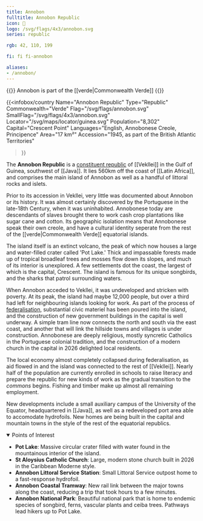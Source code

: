 ```yaml
---
title: Annobon
fulltitle: Annobon Republic
icon: 🥥
logo: /svg/flags/4x3/annobon.svg
series: republic

rgb: 42, 110, 199

fi: fi fi-annobon

aliases:
- /annobon/
---
```

{{<note series>}}
Annobon is part of the [[verde|Commonwealth Verde]]
{{</note>}}

{{<infobox/country
	 Name="Annobon Republic"
	 Type="Republic"
	 Commonwealth="Verde"
	 Flag="/svg/flags/annobon.svg"
	 SmallFlag="/svg/flags/4x3/annobon.svg"
	 Locator="/svg/maps/locator/guinea.svg"
	 Population="8,302"
	 Capital="Crescent Point"
	 Languages="English, Annobonese Creole, Principence"
	 Area="17 km²"
	 Accession="1945, as part of the British Atlantic Territories"
 >}}

The <span class="fi fi-annobon"></span> **Annobon Republic** is a [constituent republic](/republics/) of [[Vekllei]] in the Gulf of Guinea, southwest of [[Java]]. It lies 560km off the coast of [[Latin Africa]], and comprises the main island of Annobon as well as a handful of littoral rocks and islets.

Prior to its accession in Vekllei, very little was documented about Annobon or its history. It was almost certainly discovered by the Portuguese in the late-18th Century, when it was uninhabited. Annobonese today are descendants of slaves brought there to work cash crop plantations like sugar cane and cotton. Its geographic isolation means that Annobonese speak their own creole, and have a cultural identity seperate from the rest of the [[verde|Commonwealth Verde]] equatorial islands.

The island itself is an extinct volcano, the peak of which now houses a large and water-filled crater called 'Pot Lake.' Thick and impassable forests made up of tropical broadleaf trees and mosses flow down its slopes, and much of its interior is unexplored. A few settlements dot the coast, the largest of which is the capital, Crescent. The island is famous for its unique songbirds, and the sharks that patrol surrounding waters.

When Annobon acceded to Vekllei, it was undeveloped and stricken with poverty. At its peak, the island had maybe 12,000 people, but over a third had left for neighbouring islands looking for work. As part of the process of [federalisation](/federalisation/), substantial civic materiel has been poured into the island, and the construction of new government buildings in the capital is well underway. A simple tram line now connects the north and south via the east coast, and another that will link the hillside towns and villages is under construction. Annobonese are deeply religious, mostly syncretic Catholics in the Portuguese colonial tradition, and the construction of a modern church in the capital in 2026 delighted local residents.

The local economy almost completely collapsed during federalisation, as aid flowed in and the island was connected to the rest of [[Vekllei]]. Nearly half of the population are currently enrolled in schools to raise literacy and prepare the republic for new kinds of work as the gradual transition to the *commons* begins. Fishing and timber make up almost all remaining employment.

New developments include a small auxiliary campus of the University of the Equator, headquartered in [[Java]], as well as a redeveloped port area able to accomodate hydrofoils. New homes are being built in the capital and mountain towns in the style of the rest of the equatorial republics.

<details open>
<summary>Points of Interest</summary>

* **Pot Lake**: Massive circular crater filled with water found in the mountainous interior of the island.
* **St Aloysius Catholic Church**: Large, modern stone church built in 2026 in the Caribbean Moderne style.
* **Annobon Littoral Service Station**: Small Littoral Service outpost home to a fast-response hydrofoil.
* **Annobon Coastal Tramway**: New rail link between the major towns along the coast, reducing a trip that took hours to a few minutes.
* **Annobon National Park**: Beautiful national park that is home to endemic species of songbird, ferns, vascular plants and ceiba trees. Pathways lead hikers up to Pot Lake.
</details>


